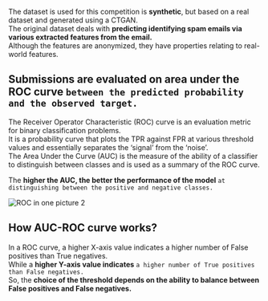 The dataset is used for this competition is **synthetic**, but based on a real dataset and generated using a CTGAN.   
The original dataset deals with **predicting identifying spam emails via various extracted features from the email.**   
Although the features are anonymized, they have properties relating to real-world features.  

## Submissions are evaluated on **area under the ROC curve** `between the predicted probability and the observed target.`  
The Receiver Operator Characteristic (ROC) curve is an evaluation metric for binary classification problems.   
It is a probability curve that plots the TPR against FPR at various threshold values and essentially separates the ‘signal’ from the ‘noise’.   
The Area Under the Curve (AUC) is the measure of the ability of a classifier to distinguish between classes and is used as a summary of the ROC curve.  

The **higher the AUC, the better the performance of the model** `at distinguishing between the positive and negative classes.`

![ROC in one picture 2](https://user-images.githubusercontent.com/86042628/139622962-19bd2817-6d01-4547-ac6c-4c7cbbcc5c22.png)

## How AUC-ROC curve works?
In a ROC curve, a higher X-axis value indicates a higher number of False positives than True negatives.   
While a **higher Y-axis value indicates** `a higher number of True positives than False negatives.`   
So, the **choice of the threshold depends on the ability to balance between False positives and False negatives.**  
